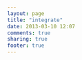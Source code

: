 ```yaml
---
layout: page
title: "integrate"
date: 2013-03-10 12:07
comments: true
sharing: true
footer: true
---
```

